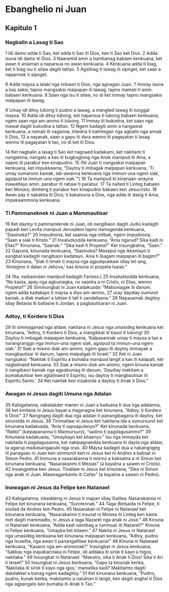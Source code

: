 Ebanghelio ni Juan
==================

Kapitulo 1
----------

### Nagbalin a Lasag ti Sao

1 Idi damo adda ti Sao, ket adda ti Sao iti Dios, ken ti Sao ket Dios.
2 Adda isuna idi damo iti Dios.
3 Naaramid amin a bambanag babaen kenkuana, ket awan ti aniaman a naparsua no awan kenkuana.
4 Kenkuana adda ti biag, ket ti biag isu ti silaw dagiti tattao.
5 Agsilnag ti lawag iti sipnget, ket saan a naparmek ti sipnget.

6 Adda maysa a lalaki nga imbaon ti Dios, nga agnagan Juan.
7 Immay isuna a kas saksi, tapno mangsaksi maipapan iti lawag, tapno mamati ti amin babaen kenkuana.
8 Saan nga isu ti silaw, no di ket immay tapno mangsaksi maipapan iti lawag.

9 Umay idi ditoy lubong ti pudno a lawag, a mangted lawag iti tunggal maysa.
10 Adda idi ditoy lubong, ket naparsua ti lubong babaen kenkuana, ngem saan nga am-ammo ti lubong.
11 Immay iti bukodna, ket saan nga inawat dagiti bukodna a tattao.
12 Ngem kadagiti amin a nangawat kenkuana, a namati iti naganna, intedna ti kalintegan nga agbalin nga annak ti Dios, 
13 a nayanak, saan a gapu iti dara wenno iti pagayatan ti lasag wenno iti pagayatan ti tao, no di ket iti Dios.

14 Ket nagbalin a lasag ti Sao ket nagnaed kadakami, ket nakitami ti nangatona, nangato a kas iti bugbugtong nga Anak manipud iti Ama, a napno iti parabur ken kinapudno.
15 (Ni Juan ti nangsaksi maipapan kenkuana, ket impukkawna, “Daytoy ti imbagak maipapan kenkuana, ‘Ti umay sumaruno kaniak, lab-awanna kenkuana nga immun-una ngem siak, agsipud ta immun-una ngem siak.’”)
16 Ta manipud iti kinanaan-anayna inawattayo amin. parabur iti rabaw ti parabur.
17 Ta naited ti Linteg babaen ken Moises; dimteng ti parabur ken kinapudno babaen ken Jesucristo.
18 Awan pay ti nakakita iti Dios; ti kakaisuna a Dios, nga adda iti dasig ti Ama, impakaammona kenkuana.

### Ti Pammaneknek ni Juan a Mammautisar

19 Ket daytoy ti pammaneknek ni Juan, idi nangibaon dagiti Judio kadagiti papadi ken Levita manipud Jerusalem tapno damagenda kenkuana, “Siasinoka?”
20 Impudnona, ket saanna nga inlibak, ngem impudnona, “Saan a siak ti Kristo.”
21 Insaludsodda kenkuana, “Ania ngarud? Sika kadi ni Elias?” Kinunana, “Saanak.” “Sika kadi ti Propeta?” Ket insungbatna, “Saan.”
22 Gapuna, kinunada kenkuana, “Siasinoka? Masapul nga ikkantayo ti sungbat kadagiti nangibaon kadatayo. Ania ti ibagam maipapan iti bagim?”
23 Kinunana, “Siak ti timek ti maysa nga agpukpukkaw idiay let-ang, ‘Ilintegmo ti dalan ni Jehova,’ kas kinuna ni propeta Isaias.”

24 (Ita, naibaondan manipud kadagiti Fariseo.)
25 Insaludsodda kenkuana, “No kasta, apay nga agbuniagka, no saanka a ni Cristo, ni Elias, wenno Propeta?”
26 Simmungbat ni Juan kadakuada: “Mabuniagak iti danum, ngem adda kadakayo ti maysa a diyo am-ammo,
27 uray daydiay sumurot kaniak, a diak maikari a luktan ti tali ti sandaliasna.”
28 Napasamak dagitoy idiay Betania iti ballasiw ti Jordan, a pagbautisaran ni Juan.

### Adtoy, ti Kordero ti Dios

29 Iti simmaganad nga aldaw, nakitana ni Jesus nga umasideg kenkuana ket kinunana, “Adtoy, ti Kordero ti Dios, a mangikkat iti basol ti lubong!
30 Daytoy ti imbagak maipapan kenkuana, ‘Kalpasannak umay ti maysa a tao a narangranggo nga immun-una ngem siak, agsipud ta immun-una ngem siak.’
31 Siak a mismo diak am-ammo, ngem gapu iti daytoy immayak a mangbautisar iti danum, tapno maipalgak iti Israel.”
32 Ket ni Juan nangsaksi: “Nakitak ti Espiritu a bumaba manipud langit a kas iti kalapati, ket nagtalinaed kenkuana.
33 Siak a mismo diak am-ammo, ngem kinuna kaniak ti nangibaon kaniak nga agpabuniag iti danum, ‘Daydiay makitam a bumabautisar ken agtalinaed ti Espiritu, isu daytoy ti mangbautisar iti Espiritu Santo.’
34 Ket nakitak ken insaksida a daytoy ti Anak ti Dios.”

### Awagan ni Jesus dagiti Umuna nga Adalan

35 Kabigatanna, nakatakder manen ni Juan a kaduana ti dua nga adalanna,
36 ket kinitana ni Jesus bayat a magmagna ket kinunana, “Adtoy, ti Kordero ti Dios!”
37 Nangngeg dagiti dua nga adalan ti panangibagana iti daytoy, ket sinurotda ni Jesus.
38 Timmaliaw ni Jesus ket nakitana ida a sumursurot ket kinunana kadakuada, “Ania ti sapsapulenyo?” Ket kinunada kenkuana, “Rabbi” (kaipapananna ti Mannursuro), “sadino ti pagdagusanmo?”
39 Kinunana kadakuada, “Umaykayo ket kitaenyo.” Isu nga immayda ket nakitada ti pagdagusanna, ket nakipagnaedda kenkuana iti dayta nga aldaw, ta agarup maikasangapulo nga oras.
40 Maysa kadagiti dua a nakangngeg iti panagsao ni Juan ken simmurot ken ni Jesus ket ni Andres a kabsat ni Simon Pedro.
41 Immuna a nasarakanna ti mismo a kabsatna a ni Simon ket kinunana kenkuana, “Nasarakanmi ti Mesias” (a kayatna a sawen ni Cristo).
42 Insangpetna ken Jesus. Tinaliaw ni Jesus ket kinunana, “Sika ni Simon nga anak ni Juan. Maawagankanto iti Cefas” (a kayatna a sawen ni Pedro).

### Inawagan ni Jesus da Felipe ken Natanael

43 Kabigatanna, inkeddeng ni Jesus ti mapan idiay Galilea. Nasarakanna ni Felipe ket kinunana kenkuana, “Surotennak.”
44 Taga-Betsaida ni Felipe, ti siudad da Andres ken Pedro.
45 Nasarakan ni Felipe ni Natanael ket kinunana kenkuana, “Nasarakanmi ti insurat ni Moises iti Linteg ken kasta met dagiti mammadto, ni Jesus a taga Nazaret nga anak ni Jose.”
46 Kinuna ni Natanael kenkuana, “Adda kadi naimbag a rummuar iti Nazaret?” Kinuna ni Felipe kenkuana, “Umayka ket kitaem.”
47 Nakita ni Jesus ni Natanael nga umasideg kenkuana ket kinunana maipapan kenkuana, “Adtoy, pudno nga Israelita, nga awan ti panangallilaw kenkuana!”
48 Kinuna ni Natanael kenkuana, “Kasano nga am-ammonak?” Insungbat ni Jesus kenkuana, “Sakbay nga inayabannaka ni Felipe, idi addaka iti sirok ti kayo a higos, nakitaka.”
49 Insungbat ni Natanael: “Maestro, sika ti Anak ti Dios! Sika ti Ari ti Israel!”
50 Insungbat ni Jesus kenkuana, “Gapu ta kinunak kenka, ‘Nakitaka iti sirok ti kayo nga igos,’ mamatika kadi? Makitamto dagiti dakdakkel a banag ngem kadagitoy.”
51 Ket kinunana kenkuana, “Pudno, pudno, kunak kenka, makitamto a naluktan ti langit, ken dagiti anghel ti Dios nga agpangato ken bumaba iti Anak ti Tao.”
